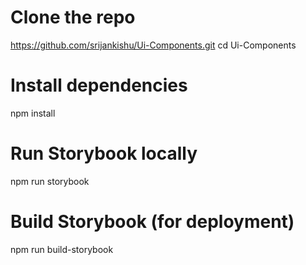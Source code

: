 # Clone the repo
https://github.com/srijankishu/Ui-Components.git
cd Ui-Components

# Install dependencies
npm install

# Run Storybook locally
npm run storybook

# Build Storybook (for deployment)
npm run build-storybook

